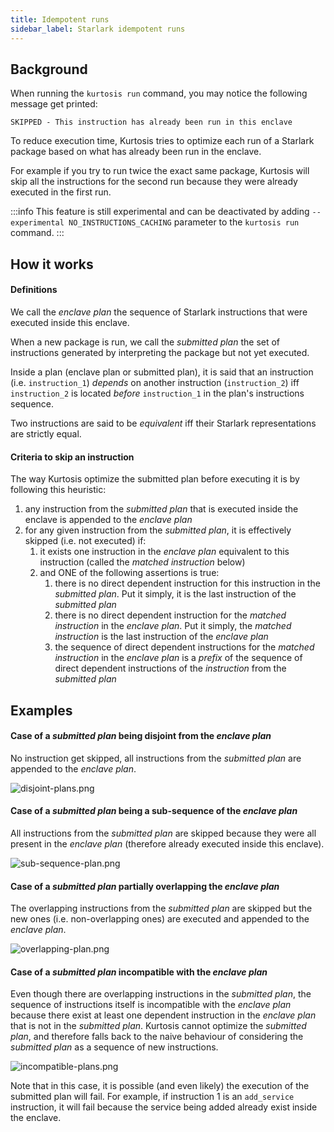 ```yaml
---
title: Idempotent runs
sidebar_label: Starlark idempotent runs
---
```


Background
----------

When running the `kurtosis run` command, you may notice the following message get printed:
```console
SKIPPED - This instruction has already been run in this enclave
```
To reduce execution time, Kurtosis tries to optimize each run of a Starlark package based on what has already been run 
in the enclave. 

For example if you try to run twice the exact same package, Kurtosis will skip all the instructions for the second run
because they were already executed in the first run. 

:::info
This feature is still experimental and can be deactivated by adding `--experimental NO_INSTRUCTIONS_CACHING` parameter 
to the `kurtosis run` command.
:::

How it works
------------

#### Definitions

We call the _enclave plan_ the sequence of Starlark instructions that were executed inside this enclave.

When a new package is run, we call the _submitted plan_ the set of instructions generated by interpreting the package but not yet executed.

Inside a plan (enclave plan or submitted plan), it is said that an instruction (i.e. `instruction_1`) _depends_ on 
another instruction (`instruction_2`) iff `instruction_2` is located _before_ `instruction_1` in the plan's instructions
sequence.

Two instructions are said to be _equivalent_ iff their Starlark representations are strictly equal.

#### Criteria to skip an instruction
The way Kurtosis optimize the submitted plan before executing it is by following this heuristic:

1. any instruction from the _submitted plan_ that is executed inside the enclave is appended to the _enclave plan_
1. for any given instruction from the _submitted plan_, it is effectively skipped (i.e. not executed) if:
   1. it exists one instruction in the *enclave plan* equivalent to this instruction (called the _matched instruction_ below)
   1. and ONE of the following assertions is true:
      1. there is no direct dependent instruction for this instruction in the _submitted plan_. Put it simply, it is the last instruction of the _submitted plan_
      1. there is no direct dependent instruction for the _matched instruction_ in the _enclave plan_. Put it simply, the _matched instruction_ is the last instruction of the _enclave plan_
      1. the sequence of direct dependent instructions for the _matched instruction_ in the _enclave plan_ is a _prefix_ of the sequence of direct dependent instructions of the _instruction_ from the _submitted plan_

Examples
--------

#### Case of a _submitted plan_ being disjoint from the _enclave plan_
No instruction get skipped, all instructions from the _submitted plan_ are appended to the _enclave plan_.

![disjoint-plans.png](/img/explanations/starlark-idempotent-run/disjoint-plans.png)

#### Case of a _submitted plan_ being a sub-sequence of the _enclave plan_
All instructions from the _submitted plan_ are skipped because they were all present in the _enclave plan_ (therefore 
already executed inside this enclave).

![sub-sequence-plan.png](/img/explanations/starlark-idempotent-run/sub-sequence-plan.png)

#### Case of a _submitted plan_ partially overlapping the _enclave plan_
The overlapping instructions from the _submitted plan_ are skipped but the new ones (i.e. non-overlapping ones) are
executed and appended to the _enclave plan_.

![overlapping-plan.png](/img/explanations/starlark-idempotent-run/overlapping-plan.png)

#### Case of a _submitted plan_ incompatible with the _enclave plan_
Even though there are overlapping instructions in the _submitted plan_, the sequence of instructions itself is 
incompatible with the _enclave plan_ because there exist at least one dependent instruction in the _enclave plan_ that 
is not in the _submitted plan_. Kurtosis cannot optimize the _submitted plan_, and therefore falls back to the naive
behaviour of considering the _submitted plan_ as a sequence of new instructions.

![incompatible-plans.png](/img/explanations/starlark-idempotent-run/incompatible-plans.png)

Note that in this case, it is possible (and even likely) the execution of the submitted plan will fail. For example, if 
instruction 1 is an `add_service` instruction, it will fail because the service being added already exist inside the 
enclave. 
